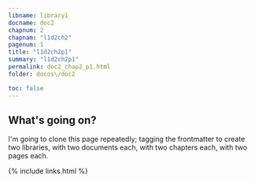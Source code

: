```yaml
---
libname: library1
docname: doc2
chapnum: 2
chapnam: "l1d2ch2"
pagenum: 1
title: "l1d2ch2p1"
summary: "l1d2ch2p1"
permalink: doc2_chap2_p1.html
folder: docos\/doc2

toc: false
---
```


## What's going on?

I'm going to clone this page repeatedly; tagging the frontmatter to create two libraries, with two documents each, with two chapters each, with two pages each.

{% include links.html %}